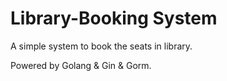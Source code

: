 # Library-Booking System

A simple system to book the seats in library.

Powered by Golang & Gin & Gorm.
